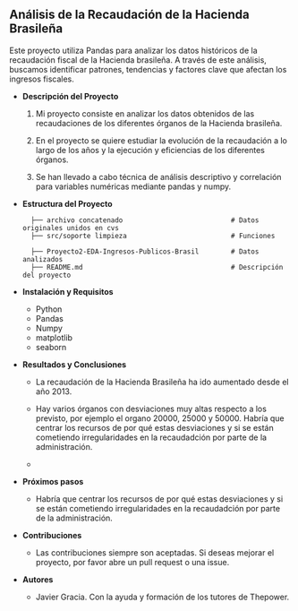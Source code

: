 

## Análisis de la Recaudación de la Hacienda Brasileña

Este proyecto utiliza Pandas para analizar los datos históricos de la recaudación fiscal de la Hacienda brasileña. A través de este análisis, buscamos identificar patrones, tendencias y factores clave que afectan los ingresos fiscales.

- **Descripción del Proyecto**

   1.	Mi proyecto consiste en analizar los datos obtenidos de las recaudaciones de los diferentes órganos de la Hacienda brasileña. 

   2. En el proyecto se quiere estudiar la evolución de la recaudación a lo largo de los años y la ejecución y eficiencias de los diferentes órganos.

   3. Se han llevado a cabo técnica de análisis descriptivo y correlación para variables numéricas mediante pandas y numpy.

- **Estructura del Proyecto**

        ├── archivo concatenado                           # Datos originales unidos en cvs
        ├── src/soporte limpieza                          # Funciones
        
        ├── Proyecto2-EDA-Ingresos-Publicos-Brasil        # Datos analizados
        ├── README.md                                     # Descripción del proyecto

- **Instalación y Requisitos**

	- Python
    - Pandas
    - Numpy
    - matplotlib
    - seaborn

- **Resultados y Conclusiones**
   
  - La recaudación de la Hacienda Brasileña ha ido aumentado desde el año 2013.

  - Hay varios órganos con desviaciones muy altas respecto a los previsto, por ejemplo el organo 20000, 25000 y 50000. Habría que centrar los recursos de por qué estas desviaciones y si se están cometiendo irregularidades en la recaudadción por parte de la administración.

  -
   
   

- **Próximos pasos**

   - Habría que centrar los recursos de por qué estas desviaciones y si se están cometiendo irregularidades en la recaudadción por parte de la administración.

- **Contribuciones**

   - Las contribuciones siempre son aceptadas. Si deseas mejorar el proyecto, por favor abre un pull request o una issue.

- **Autores**

   - Javier Gracia. Con la ayuda y formación de los tutores de Thepower.

